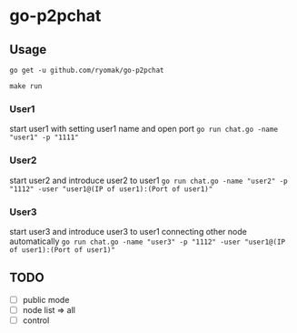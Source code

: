 # go-p2pchat
## Usage 
```
go get -u github.com/ryomak/go-p2pchat

make run
```
### User1
start user1 with setting user1 name and open port
```go run chat.go -name "user1" -p "1111" ```

### User2
start user2 and introduce user2 to user1
```go run chat.go -name "user2" -p "1112" -user "user1@(IP of user1):(Port of user1)" ```

### User3
start user3 and introduce user3 to user1
connecting other node automatically
```go run chat.go -name "user3" -p "1112" -user "user1@(IP of user1):(Port of user1)" ```

## TODO
- [ ] public mode
- [ ] node list => all
- [ ] control
